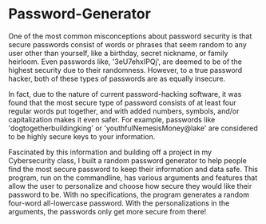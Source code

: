 # Password-Generator

One of the most common misconceptions about password security is that secure passwords consist of words or phrases that seem random to any user other than yourself, like a birthday, secret nickname, or family heirloom. Even passwords like, '3eU7ehxIPQj', are deemed to be of the highest security due to their randomness. However, to a true password hacker, both of these types of passwords are as equally insecure. 

In fact, due to the nature of current password-hacking software, it was found that the most secure type of password consists of at least four regular words put together, and with added numbers, symbols, and/or capitalization makes it even safer. For example, passwords like 'dogtogetherbuildingking' or 'youthfulNemesisMoney@lake' are considered to be highly secure keys to your information. 

Fascinated by this information and building off a project in my Cybersecurity class, I built a random password generator to help people find the most secure password to keep their information and data safe. This program, run on the commandline, has various arguments and features that allow the user to personalize and choose how secure they would like their password to be. With no specifications, the program generates a random four-word all-lowercase password. With the personalizations in the arguments, the passwords only get more secure from there! 
